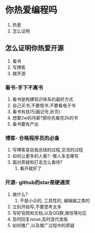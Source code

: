 # 你热爱编程吗
1.	热爱
2. 怎么证明

## 怎么证明你热爱开源
1.	看书
2. 写博客
3. 做开源

### 看书-手下不离书
1.	看书是构建知识体系的最好方式
2. 自己买书,不要借书,不要看电子书
3. 看书有技巧(画记号,折页)
4. 想要2w的月薪?那你先看完2k的书
5. 看书要有产出

###	博客- 合格程序员的必备
1.	写博客是自我总结的过程,交流的过程
2. 如何让更多的人看?- 哪人多去哪写
3. 面对质疑和打击怎么看待?
	1.	看开就好了

###	开源- github的star是硬通货
1.	做什么?
	1.	不是小众的, 工具性的, 编辑器之类的
2.	立刻开始写,不要思考太多
3. 写好官网和文档,以及QQ群,微信等社区
4. 及时回复issue,及时迭代发版
5. 如何推广,以及推广过程中的质疑
